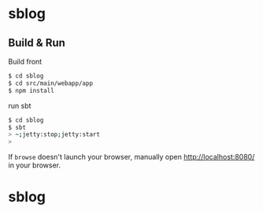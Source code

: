 # sblog #

## Build & Run ##
Build front
```sh
$ cd sblog
$ cd src/main/webapp/app
$ npm install
```
run sbt
```sh
$ cd sblog
$ sbt
> ~;jetty:stop;jetty:start
>
```

If `browse` doesn't launch your browser, manually open [http://localhost:8080/](http://localhost:8080/) in your browser.
# sblog
